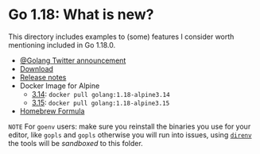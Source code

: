 # Go 1.18: What is new?

This directory includes examples to (some) features I consider worth mentioning included in Go 1.18.0.

* [@Golang Twitter announcement](https://twitter.com/golang/status/1503787326060875782)
* [Download](https://go.dev/dl/#go1.18)
* [Release notes](https://go.dev/doc/go1.18)
* Docker Image for Alpine
  * [3.14](https://hub.docker.com/layers/golang/library/golang/1.18-alpine3.14/images/sha256-b8eeab34b03b7b97988e42b75223c764d26ed4b5b5231c6c14f2695c8cd86847?context=explore): `docker pull golang:1.18-alpine3.14`
  * [3.15](https://hub.docker.com/layers/golang/library/golang/1.18-alpine3.15/images/sha256-2d37a990a83e584b1def08811a104146037e5813a3a24f30c26980562503e71c?context=explore): `docker pull golang:1.18-alpine3.15`
* [Homebrew Formula](https://github.com/Homebrew/homebrew-core/pull/91369)

`NOTE` For `goenv` users: make sure you reinstall the binaries you use for your editor, like `gopls` and `gopls` otherwise you will run into issues, using [`direnv`](https://mariocarrion.com/2020/11/20/golang-go-tool-direnv.html) the tools will be _sandboxed_ to this folder.
